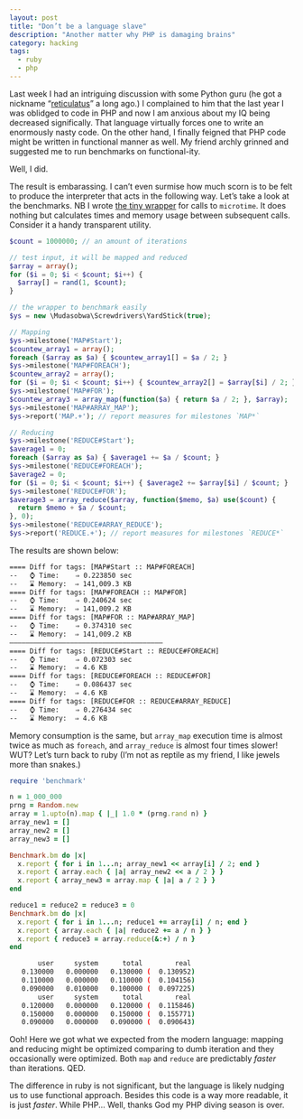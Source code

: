 ```yaml
---
layout: post
title: "Don’t be a language slave"
description: "Another matter why PHP is damaging brains"
category: hacking
tags:
  - ruby
  - php
---
```

Last week I had an intriguing discussion with some Python guru (he got a nickname “[reticulatus](https://en.wikipedia.org/wiki/Python_reticulatus)” a long ago.) I complained to him that the last year I was oblidged to code in PHP and now I am anxious about my IQ being decreased significally. That language virtually forces one to write an enormously nasty code. On the other hand, I finally feigned that PHP code might be written in functional manner as well. My friend archly grinned and suggested me to run benchmarks on functional-ity.

Well, I did.

The result is embarassing. I can’t even surmise how much scorn is to be felt to produce the interpreter that acts in the following way. Let’s take a look at the benchmarks. NB I wrote [the tiny wrapper](https://github.com/mudasobwa/screwdrivers/blob/master/src/Mudasobwa/Screwdrivers/YardStick.php) for calls to `microtime`. It does nothing but calculates times and memory usage between subsequent calls. Consider it a handy transparent utility.

```php
$count = 1000000; // an amount of iterations

// test input, it will be mapped and reduced
$array = array();
for ($i = 0; $i < $count; $i++) {
  $array[] = rand(1, $count);
}

// the wrapper to benchmark easily
$ys = new \Mudasobwa\Screwdrivers\YardStick(true);
```

```php
// Mapping
$ys->milestone('MAP#Start');
$countew_array1 = array();
foreach ($array as $a) { $countew_array1[] = $a / 2; }
$ys->milestone('MAP#FOREACH');
$countew_array2 = array();
for ($i = 0; $i < $count; $i++) { $countew_array2[] = $array[$i] / 2; }
$ys->milestone('MAP#FOR');
$countew_array3 = array_map(function($a) { return $a / 2; }, $array);
$ys->milestone('MAP#ARRAY_MAP');
$ys->report('MAP.+'); // report measures for milestones `MAP*`
```

```php
// Reducing
$ys->milestone('REDUCE#Start');
$average1 = 0;
foreach ($array as $a) { $average1 += $a / $count; }
$ys->milestone('REDUCE#FOREACH');
$average2 = 0;
for ($i = 0; $i < $count; $i++) { $average2 += $array[$i] / $count; }
$ys->milestone('REDUCE#FOR');
$average3 = array_reduce($array, function($memo, $a) use($count) {
  return $memo + $a / $count;
}, 0);
$ys->milestone('REDUCE#ARRAY_REDUCE');
$ys->report('REDUCE.+'); // report measures for milestones `REDUCE*`
```

The results are shown below:

```bash
==== Diff for tags: [MAP#Start :: MAP#FOREACH]
--   ⌚ Time:    ⇒ 0.223850 sec
--   ⌛ Memory:  ⇒ 141,009.3 KB
==== Diff for tags: [MAP#FOREACH :: MAP#FOR]
--   ⌚ Time:    ⇒ 0.240624 sec
--   ⌛ Memory:  ⇒ 141,009.2 KB
==== Diff for tags: [MAP#FOR :: MAP#ARRAY_MAP]
--   ⌚ Time:    ⇒ 0.374310 sec
--   ⌛ Memory:  ⇒ 141,009.2 KB
——————————————————————————————————————
==== Diff for tags: [REDUCE#Start :: REDUCE#FOREACH]
--   ⌚ Time:    ⇒ 0.072303 sec
--   ⌛ Memory:  ⇒ 4.6 KB
==== Diff for tags: [REDUCE#FOREACH :: REDUCE#FOR]
--   ⌚ Time:    ⇒ 0.086437 sec
--   ⌛ Memory:  ⇒ 4.6 KB
==== Diff for tags: [REDUCE#FOR :: REDUCE#ARRAY_REDUCE]
--   ⌚ Time:    ⇒ 0.276434 sec
--   ⌛ Memory:  ⇒ 4.6 KB
```

Memory consumption is the same, but `array_map` execution time is almost twice as much as `foreach`, and `array_reduce` is almost four times slower! WUT? Let’s turn back to ruby (I’m not as reptile as my friend, I like jewels more than snakes.)

```ruby
require 'benchmark'

n = 1_000_000
prng = Random.new
array = 1.upto(n).map { |_| 1.0 * (prng.rand n) }
array_new1 = []
array_new2 = []
array_new3 = []

Benchmark.bm do |x|
  x.report { for i in 1...n; array_new1 << array[i] / 2; end }
  x.report { array.each { |a| array_new2 << a / 2 } }
  x.report { array_new3 = array.map { |a| a / 2 } }
end

reduce1 = reduce2 = reduce3 = 0
Benchmark.bm do |x|
  x.report { for i in 1...n; reduce1 += array[i] / n; end }
  x.report { array.each { |a| reduce2 += a / n } }
  x.report { reduce3 = array.reduce(&:+) / n }
end
```

```bash
       user     system      total        real
   0.130000   0.000000   0.130000 (  0.130952)
   0.110000   0.000000   0.110000 (  0.104156)
   0.090000   0.010000   0.100000 (  0.097225)
       user     system      total        real
   0.120000   0.000000   0.120000 (  0.115846)
   0.150000   0.000000   0.150000 (  0.155771)
   0.090000   0.000000   0.090000 (  0.090643)
```

Ooh! Here we got what we expected from the modern language: mapping and reducing might be optimized comparing to dumb iteration and they occasionally were optimized. Both `map` and `reduce` are predictably _faster_ than iterations. QED.

The difference in ruby is not significant, but the language is likely nudging us to use functional approach. Besides this code is a way more readable, it is just _faster_. While PHP... Well, thanks God my PHP diving season is over.
